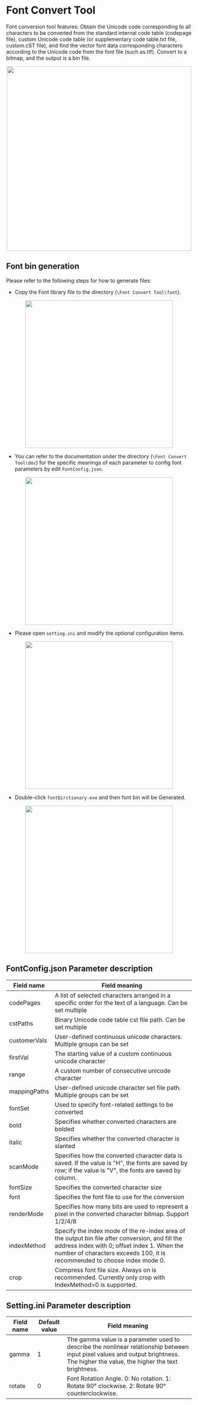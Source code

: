 # Font Convert Tool

Font conversion tool features: Obtain the Unicode code corresponding to all characters to be converted from the standard internal code table (codepage file), custom Unicode code table (or supplementary code table.txt file, custom.cST file), and find the vector font data corresponding characters according to the Unicode code from the font file (such as.ttf). Convert to a bitmap, and the output is a.bin file.

<div style="text-align: center"><img width= "500" src="https://foruda.gitee.com/images/1721186859304603819/25785a2f_13408154.png" ></div>

## Font bin generation
Please refer to the following steps for how to generate files:
* Copy the Font library file to the directory (`\Font Convert Tool\font`).

<div style="text-align: center"><img width= "400" src="https://foruda.gitee.com/images/1718779202121064741/2e5506f6_13408154.png" ></div>

* You can refer to the documentation under the directory (`\Font Convert Tool\doc`) for the specific meanings of each parameter to config font parameters by edit `FontConfig.json`.

<div style="text-align: center"><img width= "400" src="https://foruda.gitee.com/images/1724034571057169577/1a91aa47_9325830.png" ></div>

* Please open `setting.ini` and modify the optional configuration items.

<div style="text-align: center"><img width= "400" src="https://foruda.gitee.com/images/1724035284336578868/8affdd56_9325830.png" ></div>

* Double-click `fontDirctionary.exe` and then font bin will be Generated.

<div style="text-align: center"><img width= "400" src="https://foruda.gitee.com/images/1718779549743952722/46c77609_13408154.png" ></div>

## FontConfig.json Parameter description

| Field name   | Field meaning                                                                                                |
| ------------ | ------------------------------------------------------------------------------------------------------------- |
| codePages    | A list of selected characters arranged in a specific order for the text of a language. Can be set multiple    |
| cstPaths     | Binary Unicode code table cst file path. Can be set multiple                                                  |
| customerVals | User-defined continuous unicode characters. Multiple groups can be set                                        |
| firstVal     | The starting value of a custom continuous unicode character                                                   |
| range        | A custom number of consecutive unicode character                                                              |
| mappingPaths | User-defined unicode character set file path. Multiple groups can be set                                      |
| fontSet      | Used to specify font-related settings to be converted                                                         |
| bold         | Specifies whether converted characters are bolded                                                             |
| italic       | Specifies whether the converted character is slanted                                                          |
| scanMode     | Specifies how the converted character data is saved. If the value is "H", the fonts are saved by row; if the value is "V", the fonts are saved by column. |
| fontSize     | Specifies the converted character size                                                                        |
| font         | Specifies the font file to use for the conversion                                                             |
| renderMode   | Specifies how many bits are used to represent a pixel in the converted character bitmap. Support 1/2/4/8      |
| indexMethod  | Specify the index mode of the re-index area of the output bin file after conversion, and fill the address index with 0; offset index 1. When the number of characters exceeds 100, it is recommended to choose index mode 0. |
| crop         | Compress font file size. Always on is recommended. Currently only crop with IndexMethod=0 is supported.       |

## Setting.ini Parameter description

| Field name   | Default value | Field meaning                                                                                                 |
| ------------ | ------------- | ------------------------------------------------------------------------------------------------------------- |
| gamma        | 1             | The gamma value is a parameter used to describe the nonlinear relationship between input pixel values and output brightness. The higher the value, the higher the text brightness.|
| rotate       | 0             | Font Rotation Angle. 0: No rotation. 1: Rotate 90° clockwise. 2: Rotate 90° counterclockwise.                 |
